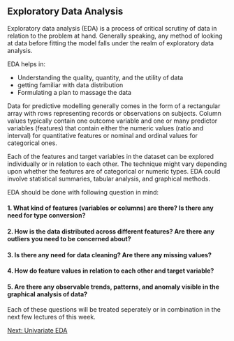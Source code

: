 ## Exploratory Data Analysis 

Exploratory data analysis (EDA) is a process of critical scrutiny of data in relation to the problem at hand. Generally speaking, any method of looking at data before fitting the model falls under the realm of exploratory data analysis. 

EDA helps in:<br>

- Understanding the quality, quantity, and the utility of data <br>
- getting familiar with data distribution <br>
- Formulating a plan to massage the data<br>


Data for predictive modelling generally comes in the form of a rectangular array with rows representing records or observations on subjects. Column values typically contain one outcome variable and one or many predictor variables (features)  that contain either the numeric values (ratio and interval) for quantitative features or nominal and ordinal values for categorical ones.

Each of the features and target variables in the dataset can be explored  individually or in relation to each other. The technique might vary depending upon whether the features are of categorical or numeric types. EDA could involve  statistical summaries, tabular analysis, and graphical methods.

EDA should be done with following question in mind:

#### 1. What kind of features (variables or columns) are there? Is there any need for type conversion?
#### 2. How is the data distributed across different features? Are there any outliers you need to be concerned about?
#### 3. Is there any need for data cleaning? Are there any missing values?
#### 4. How do  feature values in relation to each other and target variable?
#### 5. Are there any observable trends, patterns, and  anomaly visible in the graphical analysis of data?

Each of these questions will be treated seperately or in combination in the next few lectures of this week.

[Next: Univariate EDA](weekly_materials/week7/docs/eda-univariate.ipynb)
